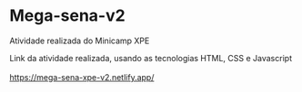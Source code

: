 # Mega-sena-v2
Atividade realizada do Minicamp XPE

Link da atividade realizada, usando as tecnologias HTML, CSS e Javascript  </br></br>
https://mega-sena-xpe-v2.netlify.app/
</br>
##
